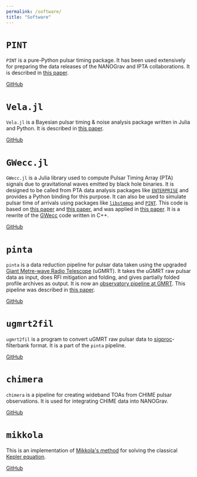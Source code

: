 ```yaml
---
permalink: /software/
title: "Software"
---
```


# `PINT`
`PINT` is a pure-Python pulsar timing package. It has been used extensively for preparing the data releases of the NANOGrav and IPTA collaborations.
It is described in [this paper](https://ui.adsabs.harvard.edu/abs/2021ApJ...911...45L/abstract).

[GitHub](https://github.com/nanograv/PINT)

# `Vela.jl`
`Vela.jl` is a Bayesian pulsar timing & noise analysis package written in Julia and Python. It is described in 
[this paper](https://ui.adsabs.harvard.edu/abs/2025ApJ...980..165S/abstract).

[GitHub](https://github.com/abhisrkckl/Vela.jl)

# `GWecc.jl`
`GWecc.jl` is a Julia library used to compute Pulsar Timing Array (PTA) signals due to gravitational waves emitted by black hole binaries. 
It is designed to be called from PTA data analysis packages like [`ENTERPRISE`](https://github.com/nanograv/enterprise) and provides a Python binding for this purpose. 
It can also be used to simulate pulsar time of arrivals using packages like [`libstempo`](https://github.com/vallis/libstempo) and [`PINT`](https://github.com/nanograv/PINT). 
This code is based on [this paper](/publication/2020-02-27-gwecc) and [this paper](/publication/2022-10-21-gwecc-comput), and was applied in [this paper](/publication/2023-09-29-3c66b-gwecc-search).
It is a rewrite of the [GWecc](https://github.com/abhisrkckl/gwecc) code written in C++.

[GitHub](https://github.com/abhisrkckl/gwecc.jl)

# `pinta`
`pinta` is a data reduction pipeline for pulsar data taken using the upgraded [Giant Metre-wave Radio Telescope](https://gmrt.ncra.tifr.res.in/) (uGMRT).
It takes the uGMRT raw pulsar data as input, does RFI mitigation and folding, and gives partially folded profile archives as output.
It is now an [observatory pipeline at GMRT](http://www.ncra.tifr.res.in/ncra/gmrt/gmrt-users/pinta). 
This pipeline was described in [this paper](/publication/2021-04-14-pinta-paper).

[GitHub](https://github.com/inpta/pinta)

# `ugmrt2fil`
`ugmrt2fil` is a program to convert uGMRT raw pulsar data to [sigproc](http://sigproc.sourceforge.net/)-filterbank format.
It is a part of the `pinta` pipeline.

[GitHub](https://github.com/inpta/ugmrt2fil)

# `chimera`
`chimera` is a pipeline for creating wideband TOAs from CHIME pulsar observations. It is used for integrating CHIME data into NANOGrav.

[GitHub](https://github.com/abhisrkckl/chimera)

# `mikkola`
This is an implementation of [Mikkola's method](https://doi.org/10.1007/BF01235850) for solving the classical [Kepler equation](https://en.wikipedia.org/wiki/Kepler%27s_equation). 

[GitHub](https://github.com/abhisrkckl/mikkola)
